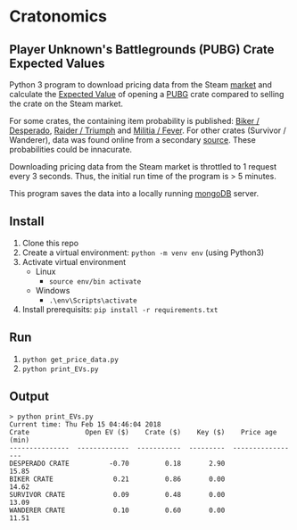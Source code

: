 # Cratonomics

## Player Unknown's Battlegrounds (PUBG) Crate Expected Values

Python 3 program to download pricing data from the Steam [market](https://steamcommunity.com/market/) and calculate the [Expected Value](https://en.wikipedia.org/wiki/Expected_value) of opening a [PUBG](http://store.steampowered.com/app/578080/PLAYERUNKNOWNS_BATTLEGROUNDS/) crate compared to selling the crate on the Steam market.

For some crates, the containing item probability is published: [Biker / Desperado](https://steamcommunity.com/games/578080/announcements/detail/1576688908203724690),  [Raider / Triumph](https://steamcommunity.com/games/578080/announcements/detail/1653258341515442673) and [Militia / Fever](https://steamcommunity.com/games/578080/announcements/detail/2742000471562664977).  For other crates (Survivor / Wanderer), data was found online from a secondary [source](https://www.pubg-stats.net/depot/crates).  These probabilities could be innacurate.

Downloading pricing data from the Steam market is throttled to 1 request every 3 seconds.  Thus, the initial run time of the program is > 5 minutes.

This program saves the data into a locally running [mongoDB](https://www.mongodb.com/download-center) server.

## Install

1. Clone this repo
1. Create a virtual environment: `python -m venv env` (using Python3)
1. Activate virtual environment
    - Linux
        - `source env/bin activate`
    - Windows
        - `.\env\Scripts\activate`
1. Install prerequisits: `pip install -r requirements.txt`

## Run

1. `python get_price_data.py`
1. `python print_EVs.py`

## Output

```shell
> python print_EVs.py
Current time: Thu Feb 15 04:46:04 2018
Crate              Open EV ($)    Crate ($)    Key ($)    Price age (min)
---------------  -------------  -----------  ---------  -----------------
DESPERADO CRATE          -0.70         0.18       2.90              15.85
BIKER CRATE               0.21         0.86       0.00              14.62
SURVIVOR CRATE            0.09         0.48       0.00              13.09
WANDERER CRATE            0.10         0.60       0.00              11.51
```